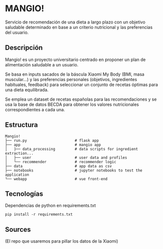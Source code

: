 # MANGIO!

Servicio de recomendación de una dieta a largo plazo con un objetivo saludable determinado en base a un criterio nutricional y las preferencias del usuario.

## Descripción

Mangio! es un proyecto universitario centrado en proponer un plan de alimentación saludable a un usuario. 

Se basa en inputs sacados de la báscula Xiaomi My Body (BMI, masa muscular...) y las preferencias personales (objetivos, ingredientes habituales, feedback) para seleccionar un conjunto de recetas óptimas para una dieta equilibrada.

Se emplea un dataset de recetas españolas para las recomendaciones y se usa la base de datos BECDA para obtener los valores nutricionales correspondientes a cada una.

## Estructura

```
Mangio!  
├── run.py                      # flask app
├── app                         # mangio app
│   ├── data_processing         # data scripts for ingredient extraction...
│   ├── user                    # user data and profiles
│   └── recommender             # recommender logic
├── data                        # app data as csv 
├── notebooks                   # jupyter notebooks to test the application
└── webapp                      # vue front-end
```

## Tecnologías

Dependencias de python en requirements.txt

`pip install -r requirements.txt`

## Sources

(El repo que usaremos para pillar los datos de la Xiaomi)
